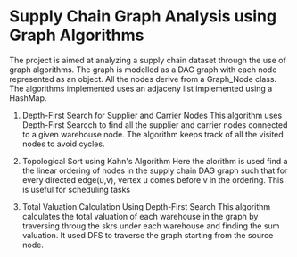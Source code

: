 # Supply Chain Graph Analysis using Graph Algorithms

The project is aimed at analyzing a supply chain dataset through the use of graph algorithms. The graph is modelled as a DAG graph with each node represented as an object. All the nodes derive from a Graph_Node class. The algorithms implemented uses an adjaceny list implemented using a HashMap. 

1. Depth-First Search for Supplier and Carrier Nodes
This algorithm uses Depth-First Searcch to find all the supplier and carrier nodes connected to a given warehouse node. The algorithm keeps track of all the visited nodes to avoid cycles.

2. Topological Sort using Kahn's Algorithm
Here the alorithm is used  find a the linear ordering of nodes in the supply chain DAG graph such that for every directed edge(u,v), vertex u comes before v in the ordering. This is useful for scheduling tasks

3. Total Valuation Calculation Using Depth-First Search
This algorithm calculates the total valuation of each warehouse in the graph by traversing throug the skrs under each warehouse and finding the sum valuation. It used DFS to traverse the graph starting from the source node.
